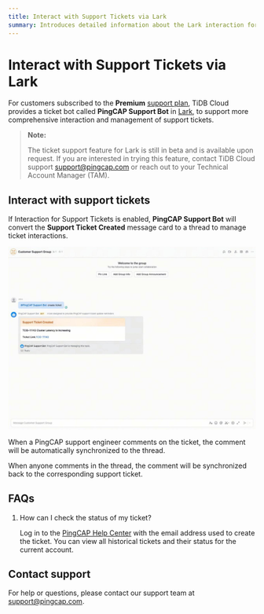 ```yaml
---
title: Interact with Support Tickets via Lark
summary: Introduces detailed information about the Lark interaction for support tickets
---
```


# Interact with Support Tickets via Lark

For customers subscribed to the **Premium** [support plan](/tidb-cloud/connected-care-detail.md), TiDB Cloud provides a ticket bot called **PingCAP Support Bot** in [Lark](https://www.larksuite.com/), to support more comprehensive interaction and management of support tickets.

> **Note:**
>
> The ticket support feature for Lark is still in beta and is available upon request. If you are interested in trying this feature, contact TiDB Cloud support <support@pingcap.com> or reach out to your Technical Account Manager (TAM).

## Interact with support tickets

If Interaction for Support Tickets is enabled, **PingCAP Support Bot** will convert the **Support Ticket Created** message card to a thread to manage ticket interactions.

![lark-ticket-interaction-1](/media/tidb-cloud/connected-lark-ticket-interaction-1.png)

When a PingCAP support engineer comments on the ticket, the comment will be automatically synchronized to the thread.

When anyone comments in the thread, the comment will be synchronized back to the corresponding support ticket.

## FAQs

1. How can I check the status of my ticket?

    Log in to the [PingCAP Help Center](https://tidb.support.pingcap.com/servicedesk/customer/user/requests) with the email address used to create the ticket. You can view all historical tickets and their status for the current account.

## Contact support

For help or questions, please contact our support team at <support@pingcap.com>.
